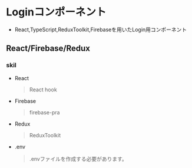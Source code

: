 # Loginコンポーネント
- React,TypeScript,ReduxToolkit,Firebaseを用いたLogin用コンポーネント

## React/Firebase/Redux

### skil

- React
  > React hook
- Firebase
  > firebase-pra
- Redux
  > ReduxToolkit
- .env
  > .envファイルを作成する必要があります。
